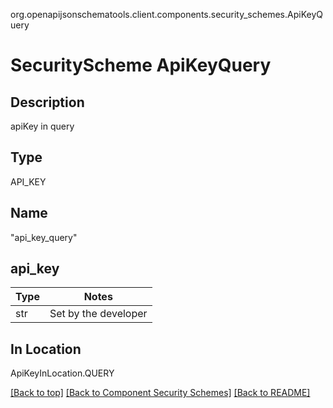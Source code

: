 org.openapijsonschematools.client.components.security_schemes.ApiKeyQuery
# SecurityScheme ApiKeyQuery

## Description
apiKey in query

## Type
API_KEY

## Name
"api_key_query"

## api_key
Type | Notes
---- | ------
str  | Set by the developer

## In Location
ApiKeyInLocation.QUERY

[[Back to top]](#top) [[Back to Component Security Schemes]](../../../README.md#Component-SecuritySchemes) [[Back to README]](../../../README.md)
